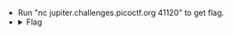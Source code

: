 - Run "nc jupiter.challenges.picoctf.org 41120" to get flag.
- <details> 
  <summary>Flag</summary>
   picoCTF{nEtCat_Mast3ry_3214be47}
  </details>
